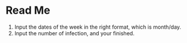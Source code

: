 # Read Me
1. Input the dates of the week in the right format, which is month/day.
2. Input the number of infection, and your finished.
